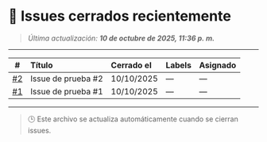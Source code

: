 # 🧩 Issues cerrados recientemente

> _Última actualización: **10 de octubre de 2025, 11:36 p. m.**_

---

| # | Título | Cerrado el | Labels | Asignado |
|:-:|:--------|:------------|:--------|:----------|
| [#2](https://github.com/Damsonite/coding_with_friends/issues/2) | Issue de prueba #2 | 10/10/2025 | — | — |
| [#1](https://github.com/Damsonite/coding_with_friends/issues/1) | Issue de prueba #1 | 10/10/2025 | — | — |

---

> 🕒 Este archivo se actualiza automáticamente cuando se cierran issues.
